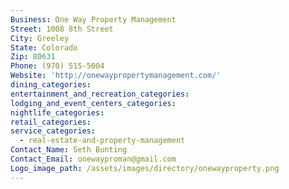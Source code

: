 ```yaml
---
Business: One Way Property Management
Street: 1008 8th Street
City: Greeley
State: Colorado
Zip: 80631
Phone: (970) 515-5004
Website: 'http://onewaypropertymanagement.com/'
dining_categories:
entertainment_and_recreation_categories:
lodging_and_event_centers_categories:
nightlife_categories:
retail_categories:
service_categories:
  - real-estate-and-property-management
Contact_Name: Seth Bunting
Contact_Email: onewayproman@gmail.com
Logo_image_path: /assets/images/directory/onewayproperty.png
---
```



